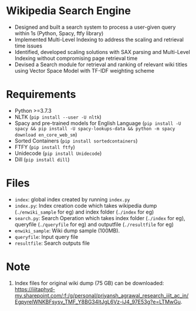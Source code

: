 # Wikipedia Search Engine
* Designed and built a search system to process a user-given query within 1s (Python, Spacy, ftfy library)
* Implemented Multi-Level Indexing to address the scaling and retrieval time issues
* Identified, developed scaling solutions with SAX parsing and Multi-Level Indexing without compromising page retrieval time
* Devised a Search module for retrieval and ranking of relevant wiki titles using Vector Space Model with TF-IDF weighting scheme


# Requirements
- Python >=3.7.3
- NLTK (```pip install --user -U nltk```)
- Spacy and pre-trained models for English Language (```pip install -U spacy && pip install -U spacy-lookups-data && python -m spacy download en_core_web_sm```)
- Sorted Containers (```pip install sortedcontainers```)
- FTFY (```pip install ftfy```)
- Unidecode (```pip install Unidecode```)
- Dill (```pip install dill```)

# Files
- ```index```: global index created by running ```index.py```
- ```index.py```: Index creation code which takes wikipedia dump (```./enwiki_sample``` for eg) and index folder (```./index``` for eg)
- ```search.py```: Search Operation which takes index folder (```./index``` for eg), queryfile (```./queryfile``` for eg) and outputfile (```./resultfile``` for eg)
- ```enwiki_sample```: Wiki dump sample (100MB). 
- ```queryfile```: Input query file
- ```resultfile```: Search outputs file

# Note
1. Index files for original wiki dump (75 GB) can be downloaded: https://iiitaphyd-my.sharepoint.com/:f:/g/personal/priyansh_agrawal_research_iiit_ac_in/EgpyrelWNKBFsysv_TMF_Y8BG34ltJgL6Vz-iJ4_97E53g?e=LTMwGu.  
